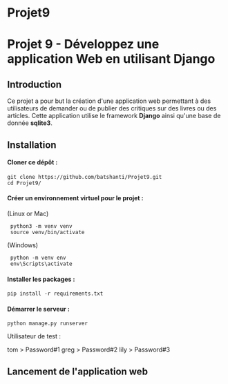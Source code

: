 # Projet9
# Projet 9 -   Développez une application Web en utilisant Django



## Introduction
Ce projet a pour but la création d'une application web permettant à des utilisateurs de demander ou de publier des critiques sur des livres ou des articles. 
Cette application utilise le framework **Django** ainsi qu'une base de donnée **sqlite3**.

## Installation
####  Cloner ce dépôt : 
```
git clone https://github.com/batshanti/Projet9.git
cd Projet9/
```
####  Créer un environnement virtuel pour le projet :
(Linux or Mac)
```
 python3 -m venv venv
 source venv/bin/activate
```
(Windows)
```
 python -m venv env
 env\Scripts\activate
```
#### Installer les packages :
```
pip install -r requirements.txt
```
#### Démarrer le serveur  :
````
python manage.py runserver
````

Utilisateur de test : 

tom > Password#1
greg > Password#2
lily > Password#3

##  Lancement de l'application web




